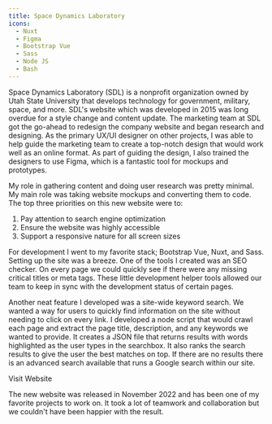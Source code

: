 ```yaml
---
title: Space Dynamics Laboratory
icons:
  - Nuxt
  - Figma
  - Bootstrap Vue
  - Sass
  - Node JS
  - Bash
---
```


Space Dynamics Laboratory (SDL) is a nonprofit organization owned by Utah State University that develops technology for government, military, space, and more. SDL's website which was developed in 2015 was long overdue for a style change and content update. The marketing team at SDL got the go-ahead to redesign the company website and began research and designing. As the primary UX/UI designer on other projects, I was able to help guide the marketing team to create a top-notch design that would work well as an online format. As part of guiding the design, I also trained the designers to use Figma, which is a fantastic tool for mockups and prototypes.

My role in gathering content and doing user research was pretty minimal. My main role was taking website mockups and converting them to code. The top three priorities on this new website were to:

1. Pay attention to search engine optimization
2. Ensure the website was highly accessible
3. Support a responsive nature for all screen sizes

For development I went to my favorite stack; Bootstrap Vue, Nuxt, and Sass. Setting up the site was a breeze. One of the tools I created was an SEO checker. On every page we could quickly see if there were any missing critical titles or meta tags. These little development helper tools allowed our team to keep in sync with the development status of certain pages.

Another neat feature I developed was a site-wide keyword search. We wanted a way for users to quickly find information on the site without needing to click on every link. I developed a node script that would crawl each page and extract the page title, description, and any keywords we wanted to provide. It creates a JSON file that returns results with words highlighted as the user types in the searchbox. It also ranks the search results to give the user the best matches on top. If there are no results there is an advanced search available that runs a Google search within our site.

<content-img src="/img/projects/sdl/sdl-screenshot.png" alt="SDL Website Screenshot"></content-img>

<content-btn href="https://www.sdl.usu.edu/">Visit Website</content-btn>

The new website was released in November 2022 and has been one of my favorite projects to work on. It took a lot of teamwork and collaboration but we couldn't have been happier with the result.
